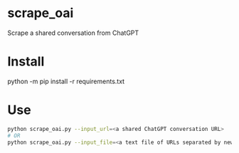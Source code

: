 # scrape_oai
Scrape a shared conversation from ChatGPT

# Install
python -m pip install -r requirements.txt

# Use
```bash
python scrape_oai.py --input_url=<a shared ChatGPT conversation URL>
# OR
python scrape_oai.py --input_file=<a text file of URLs separated by newlines>
```
